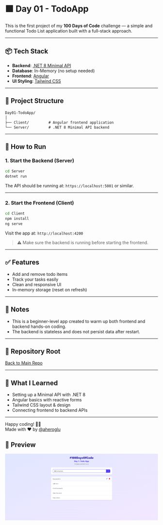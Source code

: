 # 🟩 Day 01 - TodoApp

This is the first project of my **100 Days of Code** challenge — a simple and functional Todo List application built with a full-stack approach.

---

## 📦 Tech Stack

- **Backend**: [.NET 8 Minimal API](https://learn.microsoft.com/en-us/aspnet/core/fundamentals/minimal-apis)
- **Database**: In-Memory (no setup needed)
- **Frontend**: [Angular](https://angular.io/)
- **UI Styling**: [Tailwind CSS](https://tailwindcss.com/)

---

## 📁 Project Structure

```
Day01-TodoApp/
│
├── Client/         # Angular frontend application
└── Server/         # .NET 8 Minimal API backend
```

---

## 🚀 How to Run

### 1. Start the Backend (Server)

```bash
cd Server
dotnet run
```

The API should be running at: `https://localhost:5001` or similar.

---

### 2. Start the Frontend (Client)

```bash
cd Client
npm install
ng serve
```

Visit the app at: `http://localhost:4200`

> ⚠️ Make sure the backend is running before starting the frontend.

---

## ✅ Features

- Add and remove todo items
- Track your tasks easily
- Clean and responsive UI
- In-memory storage (reset on refresh)

---

## 📌 Notes

- This is a beginner-level app created to warm up both frontend and backend hands-on coding.
- The backend is stateless and does not persist data after restart.

---

## 🔗 Repository Root

[Back to Main Repo](../..)

---

## 🧠 What I Learned

- Setting up a Minimal API with .NET 8
- Angular basics with reactive forms
- Tailwind CSS layout & design
- Connecting frontend to backend APIs

---

Happy coding! 👨‍💻  
Made with ❤️ by [@aheroglu](https://github.com/aheroglu)

## 📸 Preview

![TodoApp Preview](./assets/preview.png)